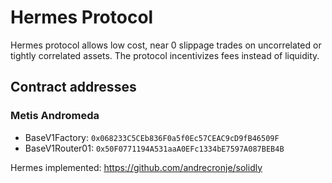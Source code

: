 # Hermes Protocol 

Hermes protocol allows low cost, near 0 slippage trades on uncorrelated or tightly correlated assets. The protocol incentivizes fees instead of liquidity.


## Contract addresses
### Metis Andromeda
 - BaseV1Factory: `0x068233C5CEb836F0a5f0Ec57CEAC9cD9fB46509F`
 - BaseV1Router01: `0x50F0771194A531aaA0EFc1334bE7597A087BEB4B`


Hermes implemented: https://github.com/andrecronje/solidly
